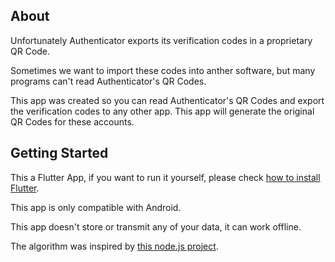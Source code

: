 ## About

Unfortunately Authenticator exports its verification codes in a proprietary QR Code.

Sometimes we want to import these codes into anther software, but many programs can't read Authenticator's QR Codes.

This app was created so you can read Authenticator's QR Codes and export the verification codes to any other app. This app will generate the original QR Codes for these accounts.

## Getting Started

This a Flutter App, if you want to run it yourself, please check [how to install Flutter](https://docs.flutter.dev/get-started/install).

This app is only compatible with Android.

This app doesn't store or transmit any of your data, it can work offline.

The algorithm was inspired by [this node.js project](https://github.com/krissrex/google-authenticator-exporter).